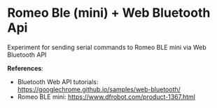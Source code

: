 # Romeo Ble (mini) + Web Bluetooth Api

Experiment for sending serial commands to Romeo BLE mini via Web Bluetooth API

**References**:

- Bluetooth Web API tutorials: https://googlechrome.github.io/samples/web-bluetooth/
- Romeo BLE mini: https://www.dfrobot.com/product-1367.html
